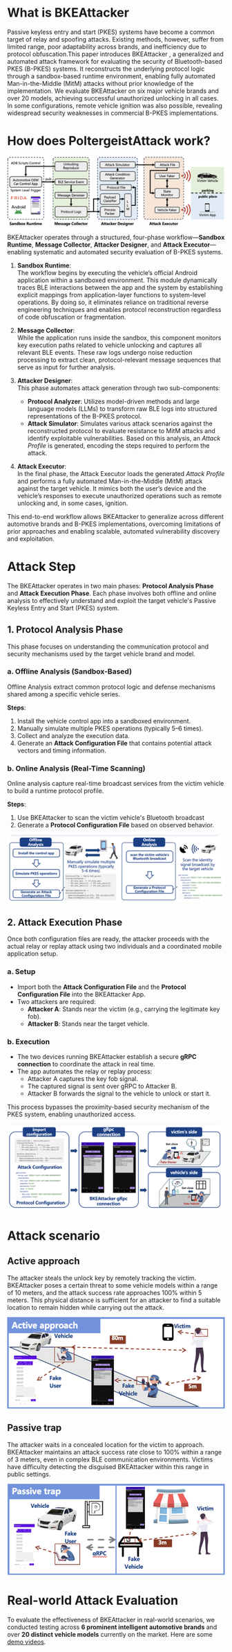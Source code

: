 # What is BKEAttacker

Passive keyless entry and start (PKES) systems have become a common target of relay and spoofing attacks. Existing methods, however, suffer from limited range, poor adaptability across brands, and inefficiency due to protocol obfuscation.This paper introduces BKEAttacker , a generalized and automated attack framework for evaluating the security of Bluetooth-based PKES (B-PKES) systems. It reconstructs the underlying protocol logic through a sandbox-based runtime environment, enabling fully automated Man-in-the-Middle (MitM) attacks without prior knowledge of the implementation.
We evaluate BKEAttacker on six major vehicle brands and over 20 models, achieving successful unauthorized unlocking in all cases. In some configurations, remote vehicle ignition was also possible, revealing widespread security weaknesses in commercial B-PKES implementations.

# How does PoltergeistAttack work?

![overview](img/overview3.png)

BKEAttacker operates through a structured, four-phase workflow—**Sandbox Runtime**, **Message Collector**, **Attacker Designer**, and **Attack Executor**—enabling systematic and automated security evaluation of B-PKES systems.

1. **Sandbox Runtime**:  
   The workflow begins by executing the vehicle’s official Android application within a sandboxed environment. This module dynamically traces BLE interactions between the app and the system by establishing explicit mappings from application-layer functions to system-level operations. By doing so, it eliminates reliance on traditional reverse engineering techniques and enables protocol reconstruction regardless of code obfuscation or fragmentation.

2. **Message Collector**:  
   While the application runs inside the sandbox, this component monitors key execution paths related to vehicle unlocking and captures all relevant BLE events. These raw logs undergo noise reduction processing to extract clean, protocol-relevant message sequences that serve as input for further analysis.

3. **Attacker Designer**:  
   This phase automates attack generation through two sub-components:
   - **Protocol Analyzer**: Utilizes model-driven methods and large language models (LLMs) to transform raw BLE logs into structured representations of the B-PKES protocol.
   - **Attack Simulator**: Simulates various attack scenarios against the reconstructed protocol to evaluate resistance to MitM attacks and identify exploitable vulnerabilities. Based on this analysis, an *Attack Profile* is generated, encoding the steps required to perform the attack.

4. **Attack Executor**:  
   In the final phase, the Attack Executor loads the generated *Attack Profile* and performs a fully automated Man-in-the-Middle (MitM) attack against the target vehicle. It mimics both the user’s device and the vehicle’s responses to execute unauthorized operations such as remote unlocking and, in some cases, ignition.

This end-to-end workflow allows BKEAttacker to generalize across different automotive brands and B-PKES implementations, overcoming limitations of prior approaches and enabling scalable, automated vulnerability discovery and exploitation.


# Attack Step

The BKEAttacker operates in two main phases: **Protocol Analysis Phase** and **Attack Execution Phase**. Each phase involves both offline and online analysis to effectively understand and exploit the target vehicle's Passive Keyless Entry and Start (PKES) system.

## 1. Protocol Analysis Phase

This phase focuses on understanding the communication protocol and security mechanisms used by the target vehicle brand and model.

### a. Offline Analysis (Sandbox-Based)

Offline Analysis extract common protocol logic and defense mechanisms shared among a specific vehicle series.

**Steps**:
  1. Install the vehicle control app into a sandboxed environment.
  2. Manually simulate multiple PKES operations (typically 5–6 times).
  3. Collect and analyze the execution data.
  4. Generate an **Attack Configuration File** that contains potential attack vectors and timing information.


### b. Online Analysis (Real-Time Scanning)

Online analysis capture real-time broadcast services from the victim vehicle to build a runtime protocol profile.

**Steps**:
  1. Use BKEAttacker to scan the victim vehicle's Bluetooth broadcast
  2. Generate a **Protocol Configuration File** based on observed behavior.


![](./img/analysis.png)

## 2. Attack Execution Phase

Once both configuration files are ready, the attacker proceeds with the actual relay or replay attack using two individuals and a coordinated mobile application setup.

### a. Setup

- Import both the **Attack Configuration File** and the **Protocol Configuration File** into the BKEAttacker App.
- Two attackers are required:
  - **Attacker A**: Stands near the victim (e.g., carrying the legitimate key fob).
  - **Attacker B**: Stands near the target vehicle.

### b. Execution

- The two devices running BKEAttacker establish a secure **gRPC connection** to coordinate the attack in real time.
- The app automates the relay or replay process:
  - Attacker A captures the key fob signal.
  - The captured signal is sent over gRPC to Attacker B.
  - Attacker B forwards the signal to the vehicle to unlock or start it.

This process bypasses the proximity-based security mechanism of the PKES system, enabling unauthorized access.


![](./img/execution.png)

# Attack scenario

## Active approach

The attacker steals the unlock key by remotely tracking the victim. BKEAttacker poses a certain threat to some vehicle models within a range of 10 meters, and the attack success rate approaches 100% within 5 meters. This physical distance is sufficient for an attacker to find a suitable location to remain hidden while carrying out the attack.


![attack1](img/attack1.png)

## Passive trap

The attacker waits in a concealed location for the victim to approach. BKEAttacker maintains an attack success rate close to 100% within a range of 3 meters, even in complex BLE communication environments. Victims have difficulty detecting the disguised BKEAttacker within this range in public settings.

![attack2](img/attack2.png)

# Real-world Attack Evaluation

To evaluate the effectiveness of BKEAttacker in real-world scenarios, we conducted testing across **6 prominent intelligent automotive brands** and over **20 distinct vehicle models** currently on the market. Here are some [demo videos](www.baidu.com "BKEAttacker Demo Video").